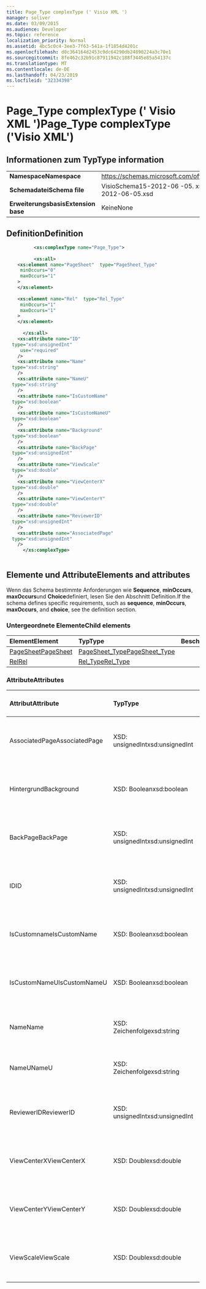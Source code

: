 ```yaml
---
title: Page_Type complexType (' Visio XML ')
manager: soliver
ms.date: 03/09/2015
ms.audience: Developer
ms.topic: reference
localization_priority: Normal
ms.assetid: 4bc5c0c4-3ee3-7f63-541a-1f1854d4201c
ms.openlocfilehash: d0c364164d2453c9dc64290db24890224a3c70e1
ms.sourcegitcommit: 8fe462c32b91c87911942c188f3445e85a54137c
ms.translationtype: MT
ms.contentlocale: de-DE
ms.lasthandoff: 04/23/2019
ms.locfileid: "32334398"
---
```

# <a name="pagetype-complextype-visio-xml"></a><span data-ttu-id="9364a-102">Page_Type complexType (' Visio XML ')</span><span class="sxs-lookup"><span data-stu-id="9364a-102">Page_Type complexType ('Visio XML')</span></span>

## <a name="type-information"></a><span data-ttu-id="9364a-103">Informationen zum Typ</span><span class="sxs-lookup"><span data-stu-id="9364a-103">Type information</span></span>

|||
|:-----|:-----|
|<span data-ttu-id="9364a-104">**Namespace**</span><span class="sxs-lookup"><span data-stu-id="9364a-104">**Namespace**</span></span> <br/> |https://schemas.microsoft.com/office/visio/2011/1/core  <br/> |
|<span data-ttu-id="9364a-105">**Schemadatei**</span><span class="sxs-lookup"><span data-stu-id="9364a-105">**Schema file**</span></span> <br/> |<span data-ttu-id="9364a-106">VisioSchema15-2012-06 -05. xsd</span><span class="sxs-lookup"><span data-stu-id="9364a-106">VisioSchema15-2012-06-05.xsd</span></span>  <br/> |
|<span data-ttu-id="9364a-107">**Erweiterungsbasis**</span><span class="sxs-lookup"><span data-stu-id="9364a-107">**Extension base**</span></span> <br/> |<span data-ttu-id="9364a-108">Keine</span><span class="sxs-lookup"><span data-stu-id="9364a-108">None</span></span>  <br/> |
   
## <a name="definition"></a><span data-ttu-id="9364a-109">Definition</span><span class="sxs-lookup"><span data-stu-id="9364a-109">Definition</span></span>

```XML
          <xs:complexType name="Page_Type">
          
          <xs:all>
    <xs:element name="PageSheet"  type="PageSheet_Type"
     minOccurs="0"
     maxOccurs="1"
    >
    </xs:element>
    
    <xs:element name="Rel"  type="Rel_Type"
     minOccurs="1"
     maxOccurs="1"
    >
    </xs:element>
    
      </xs:all>
    <xs:attribute name="ID"
  type="xsd:unsignedInt"
     use="required"
    />
    <xs:attribute name="Name"
  type="xsd:string"
    />
    <xs:attribute name="NameU"
  type="xsd:string"
    />
    <xs:attribute name="IsCustomName"
  type="xsd:boolean"
    />
    <xs:attribute name="IsCustomNameU"
  type="xsd:boolean"
    />
    <xs:attribute name="Background"
  type="xsd:boolean"
    />
    <xs:attribute name="BackPage"
  type="xsd:unsignedInt"
    />
    <xs:attribute name="ViewScale"
  type="xsd:double"
    />
    <xs:attribute name="ViewCenterX"
  type="xsd:double"
    />
    <xs:attribute name="ViewCenterY"
  type="xsd:double"
    />
    <xs:attribute name="ReviewerID"
  type="xsd:unsignedInt"
    />
    <xs:attribute name="AssociatedPage"
  type="xsd:unsignedInt"
    />
      </xs:complexType>
      
```

## <a name="elements-and-attributes"></a><span data-ttu-id="9364a-110">Elemente und Attribute</span><span class="sxs-lookup"><span data-stu-id="9364a-110">Elements and attributes</span></span>

<span data-ttu-id="9364a-111">Wenn das Schema bestimmte Anforderungen wie **Sequence**, **minOccurs**, **maxOccurs**und **Choice**definiert, lesen Sie den Abschnitt Definition.</span><span class="sxs-lookup"><span data-stu-id="9364a-111">If the schema defines specific requirements, such as **sequence**, **minOccurs**, **maxOccurs**, and **choice**, see the definition section.</span></span> 
  
### <a name="child-elements"></a><span data-ttu-id="9364a-112">Untergeordnete Elemente</span><span class="sxs-lookup"><span data-stu-id="9364a-112">Child elements</span></span>

|<span data-ttu-id="9364a-113">**Element**</span><span class="sxs-lookup"><span data-stu-id="9364a-113">**Element**</span></span>|<span data-ttu-id="9364a-114">**Typ**</span><span class="sxs-lookup"><span data-stu-id="9364a-114">**Type**</span></span>|<span data-ttu-id="9364a-115">**Beschreibung**</span><span class="sxs-lookup"><span data-stu-id="9364a-115">**Description**</span></span>|
|:-----|:-----|:-----|
|[<span data-ttu-id="9364a-116">PageSheet</span><span class="sxs-lookup"><span data-stu-id="9364a-116">PageSheet</span></span>](pagesheet-element-page_type-complextypevisio-xml.md) <br/> |[<span data-ttu-id="9364a-117">PageSheet_Type</span><span class="sxs-lookup"><span data-stu-id="9364a-117">PageSheet_Type</span></span>](pagesheet_type-complextypevisio-xml.md) <br/> ||
|[<span data-ttu-id="9364a-118">Rel</span><span class="sxs-lookup"><span data-stu-id="9364a-118">Rel</span></span>](rel-element-page_type-complextypevisio-xml.md) <br/> |[<span data-ttu-id="9364a-119">Rel_Type</span><span class="sxs-lookup"><span data-stu-id="9364a-119">Rel_Type</span></span>](rel_type-complextypevisio-xml.md) <br/> ||
   
### <a name="attributes"></a><span data-ttu-id="9364a-120">Attribute</span><span class="sxs-lookup"><span data-stu-id="9364a-120">Attributes</span></span>

|<span data-ttu-id="9364a-121">**Attribut**</span><span class="sxs-lookup"><span data-stu-id="9364a-121">**Attribute**</span></span>|<span data-ttu-id="9364a-122">**Typ**</span><span class="sxs-lookup"><span data-stu-id="9364a-122">**Type**</span></span>|<span data-ttu-id="9364a-123">**Erforderlich**</span><span class="sxs-lookup"><span data-stu-id="9364a-123">**Required**</span></span>|<span data-ttu-id="9364a-124">**Beschreibung**</span><span class="sxs-lookup"><span data-stu-id="9364a-124">**Description**</span></span>|<span data-ttu-id="9364a-125">**Mögliche Werte**</span><span class="sxs-lookup"><span data-stu-id="9364a-125">**Possible values**</span></span>|
|:-----|:-----|:-----|:-----|:-----|
|<span data-ttu-id="9364a-126">AssociatedPage</span><span class="sxs-lookup"><span data-stu-id="9364a-126">AssociatedPage</span></span>  <br/> |<span data-ttu-id="9364a-127">XSD: unsignedInt</span><span class="sxs-lookup"><span data-stu-id="9364a-127">xsd:unsignedInt</span></span>  <br/> |<span data-ttu-id="9364a-128">Optional</span><span class="sxs-lookup"><span data-stu-id="9364a-128">optional</span></span>  <br/> ||<span data-ttu-id="9364a-129">Werte des XSD: unsignedInt-Typs.</span><span class="sxs-lookup"><span data-stu-id="9364a-129">Values of the xsd:unsignedInt type.</span></span>  <br/> |
|<span data-ttu-id="9364a-130">Hintergrund</span><span class="sxs-lookup"><span data-stu-id="9364a-130">Background</span></span>  <br/> |<span data-ttu-id="9364a-131">XSD: Boolean</span><span class="sxs-lookup"><span data-stu-id="9364a-131">xsd:boolean</span></span>  <br/> |<span data-ttu-id="9364a-132">Optional</span><span class="sxs-lookup"><span data-stu-id="9364a-132">optional</span></span>  <br/> ||<span data-ttu-id="9364a-133">Werte des XSD: Boolean-Typs.</span><span class="sxs-lookup"><span data-stu-id="9364a-133">Values of the xsd:boolean type.</span></span>  <br/> |
|<span data-ttu-id="9364a-134">BackPage</span><span class="sxs-lookup"><span data-stu-id="9364a-134">BackPage</span></span>  <br/> |<span data-ttu-id="9364a-135">XSD: unsignedInt</span><span class="sxs-lookup"><span data-stu-id="9364a-135">xsd:unsignedInt</span></span>  <br/> |<span data-ttu-id="9364a-136">Optional</span><span class="sxs-lookup"><span data-stu-id="9364a-136">optional</span></span>  <br/> ||<span data-ttu-id="9364a-137">Werte des XSD: unsignedInt-Typs.</span><span class="sxs-lookup"><span data-stu-id="9364a-137">Values of the xsd:unsignedInt type.</span></span>  <br/> |
|<span data-ttu-id="9364a-138">ID</span><span class="sxs-lookup"><span data-stu-id="9364a-138">ID</span></span>  <br/> |<span data-ttu-id="9364a-139">XSD: unsignedInt</span><span class="sxs-lookup"><span data-stu-id="9364a-139">xsd:unsignedInt</span></span>  <br/> |<span data-ttu-id="9364a-140">erforderlich</span><span class="sxs-lookup"><span data-stu-id="9364a-140">required</span></span>  <br/> ||<span data-ttu-id="9364a-141">Werte des XSD: unsignedInt-Typs.</span><span class="sxs-lookup"><span data-stu-id="9364a-141">Values of the xsd:unsignedInt type.</span></span>  <br/> |
|<span data-ttu-id="9364a-142">IsCustomname</span><span class="sxs-lookup"><span data-stu-id="9364a-142">IsCustomName</span></span>  <br/> |<span data-ttu-id="9364a-143">XSD: Boolean</span><span class="sxs-lookup"><span data-stu-id="9364a-143">xsd:boolean</span></span>  <br/> |<span data-ttu-id="9364a-144">Optional</span><span class="sxs-lookup"><span data-stu-id="9364a-144">optional</span></span>  <br/> ||<span data-ttu-id="9364a-145">Werte des XSD: Boolean-Typs.</span><span class="sxs-lookup"><span data-stu-id="9364a-145">Values of the xsd:boolean type.</span></span>  <br/> |
|<span data-ttu-id="9364a-146">IsCustomNameU</span><span class="sxs-lookup"><span data-stu-id="9364a-146">IsCustomNameU</span></span>  <br/> |<span data-ttu-id="9364a-147">XSD: Boolean</span><span class="sxs-lookup"><span data-stu-id="9364a-147">xsd:boolean</span></span>  <br/> |<span data-ttu-id="9364a-148">Optional</span><span class="sxs-lookup"><span data-stu-id="9364a-148">optional</span></span>  <br/> ||<span data-ttu-id="9364a-149">Werte des XSD: Boolean-Typs.</span><span class="sxs-lookup"><span data-stu-id="9364a-149">Values of the xsd:boolean type.</span></span>  <br/> |
|<span data-ttu-id="9364a-150">Name</span><span class="sxs-lookup"><span data-stu-id="9364a-150">Name</span></span>  <br/> |<span data-ttu-id="9364a-151">XSD: Zeichenfolge</span><span class="sxs-lookup"><span data-stu-id="9364a-151">xsd:string</span></span>  <br/> |<span data-ttu-id="9364a-152">Optional</span><span class="sxs-lookup"><span data-stu-id="9364a-152">optional</span></span>  <br/> ||<span data-ttu-id="9364a-153">Werte des XSD: String-Typs.</span><span class="sxs-lookup"><span data-stu-id="9364a-153">Values of the xsd:string type.</span></span>  <br/> |
|<span data-ttu-id="9364a-154">NameU</span><span class="sxs-lookup"><span data-stu-id="9364a-154">NameU</span></span>  <br/> |<span data-ttu-id="9364a-155">XSD: Zeichenfolge</span><span class="sxs-lookup"><span data-stu-id="9364a-155">xsd:string</span></span>  <br/> |<span data-ttu-id="9364a-156">Optional</span><span class="sxs-lookup"><span data-stu-id="9364a-156">optional</span></span>  <br/> ||<span data-ttu-id="9364a-157">Werte des XSD: String-Typs.</span><span class="sxs-lookup"><span data-stu-id="9364a-157">Values of the xsd:string type.</span></span>  <br/> |
|<span data-ttu-id="9364a-158">ReviewerID</span><span class="sxs-lookup"><span data-stu-id="9364a-158">ReviewerID</span></span>  <br/> |<span data-ttu-id="9364a-159">XSD: unsignedInt</span><span class="sxs-lookup"><span data-stu-id="9364a-159">xsd:unsignedInt</span></span>  <br/> |<span data-ttu-id="9364a-160">Optional</span><span class="sxs-lookup"><span data-stu-id="9364a-160">optional</span></span>  <br/> ||<span data-ttu-id="9364a-161">Werte des XSD: unsignedInt-Typs.</span><span class="sxs-lookup"><span data-stu-id="9364a-161">Values of the xsd:unsignedInt type.</span></span>  <br/> |
|<span data-ttu-id="9364a-162">ViewCenterX</span><span class="sxs-lookup"><span data-stu-id="9364a-162">ViewCenterX</span></span>  <br/> |<span data-ttu-id="9364a-163">XSD: Double</span><span class="sxs-lookup"><span data-stu-id="9364a-163">xsd:double</span></span>  <br/> |<span data-ttu-id="9364a-164">Optional</span><span class="sxs-lookup"><span data-stu-id="9364a-164">optional</span></span>  <br/> ||<span data-ttu-id="9364a-165">Werte des Typs XSD: Double.</span><span class="sxs-lookup"><span data-stu-id="9364a-165">Values of the xsd:double type.</span></span>  <br/> |
|<span data-ttu-id="9364a-166">ViewCenterY</span><span class="sxs-lookup"><span data-stu-id="9364a-166">ViewCenterY</span></span>  <br/> |<span data-ttu-id="9364a-167">XSD: Double</span><span class="sxs-lookup"><span data-stu-id="9364a-167">xsd:double</span></span>  <br/> |<span data-ttu-id="9364a-168">Optional</span><span class="sxs-lookup"><span data-stu-id="9364a-168">optional</span></span>  <br/> ||<span data-ttu-id="9364a-169">Werte des Typs XSD: Double.</span><span class="sxs-lookup"><span data-stu-id="9364a-169">Values of the xsd:double type.</span></span>  <br/> |
|<span data-ttu-id="9364a-170">ViewScale</span><span class="sxs-lookup"><span data-stu-id="9364a-170">ViewScale</span></span>  <br/> |<span data-ttu-id="9364a-171">XSD: Double</span><span class="sxs-lookup"><span data-stu-id="9364a-171">xsd:double</span></span>  <br/> |<span data-ttu-id="9364a-172">Optional</span><span class="sxs-lookup"><span data-stu-id="9364a-172">optional</span></span>  <br/> ||<span data-ttu-id="9364a-173">Werte des Typs XSD: Double.</span><span class="sxs-lookup"><span data-stu-id="9364a-173">Values of the xsd:double type.</span></span>  <br/> |
   

